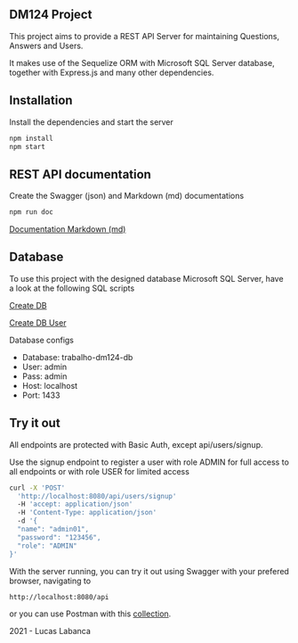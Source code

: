 ## DM124 Project

This project aims to provide a REST API Server for maintaining Questions, Answers and Users.

It makes use of the Sequelize ORM with Microsoft SQL Server database, together with Express.js and many other dependencies.

## Installation

Install the dependencies and start the server

```sh
npm install
npm start
```

## REST API documentation

Create the Swagger (json) and Markdown (md) documentations

```sh
npm run doc
```

[Documentation Markdown (md)](rest-server/doc/swagger_output.md)

## Database

To use this project with the designed database Microsoft SQL Server, have a look at the following SQL scripts

[Create DB](rest-server/sqlserver-scripts/create-database.sql)

[Create DB User](rest-server/sqlserver-scripts/create-user.sql)

Database configs

- Database: trabalho-dm124-db
- User: admin
- Pass: admin
- Host: localhost
- Port: 1433

## Try it out

All endpoints are protected with Basic Auth, except api/users/signup.

Use the signup endpoint to register a user with role ADMIN for full access to all endpoints or with role USER for limited access

```sh
curl -X 'POST'
  'http://localhost:8080/api/users/signup'
  -H 'accept: application/json'
  -H 'Content-Type: application/json'
  -d '{
  "name": "admin01",
  "password": "123456",
  "role": "ADMIN"
}'
```

With the server running, you can try it out using Swagger with your prefered browser, navigating to

```sh
http://localhost:8080/api
```

or you can use Postman with this [collection](rest-server/postman-collection/Requests.postman_collection.json).

2021 - Lucas Labanca